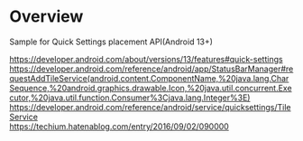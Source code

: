 # Overview
Sample for Quick Settings placement API(Android 13+)<br>

https://developer.android.com/about/versions/13/features#quick-settings<br>
https://developer.android.com/reference/android/app/StatusBarManager#requestAddTileService(android.content.ComponentName,%20java.lang.CharSequence,%20android.graphics.drawable.Icon,%20java.util.concurrent.Executor,%20java.util.function.Consumer%3Cjava.lang.Integer%3E)<br>
https://developer.android.com/reference/android/service/quicksettings/TileService<br>
https://techium.hatenablog.com/entry/2016/09/02/090000<br>
